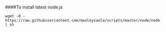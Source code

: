 ####To install latest node.js
```
wget -O - https://raw.githubusercontent.com/mauleyzaola/scripts/master/node/node.install.sh | sh
```
